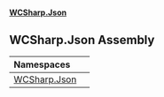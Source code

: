 #### [WCSharp.Json](README.md 'README')

## WCSharp.Json Assembly

| Namespaces | |
| :--- | :--- |
| [WCSharp.Json](WCSharp.Json.md 'WCSharp.Json') | |
